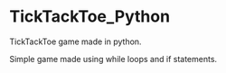# TickTackToe_Python
TickTackToe game made in python.

Simple game made using while loops and if statements.

